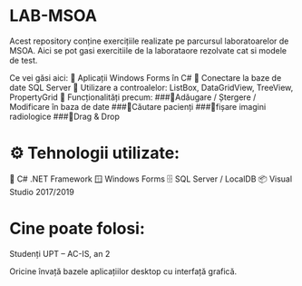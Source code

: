# LAB-MSOA

Acest repository conține exercițiile realizate pe parcursul laboratoarelor de MSOA. Aici se pot gasi exercitiile de la laborataore rezolvate cat si modele de test.

Ce vei găsi aici:
🔹 Aplicații Windows Forms în C#
🔹 Conectare la baze de date SQL Server
🔹 Utilizare a controalelor: ListBox, DataGridView, TreeView, PropertyGrid
🔹 Funcționalități precum:
  ###🔹Adăugare / Ștergere / Modificare în baza de date
  ###🔹Căutare pacienți
  ###🔹fișare imagini radiologice
  ###🔹Drag & Drop

# ⚙️ Tehnologii utilizate:
🧠 C# .NET Framework
🪟 Windows Forms
🗄️ SQL Server / LocalDB
📦 Visual Studio 2017/2019

# Cine poate folosi:
Studenți UPT – AC-IS, an 2

Oricine învață bazele aplicațiilor desktop cu interfață grafică.
